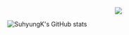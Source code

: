 
<div align="center">
  <img src="https://img.shields.io/badge/Python-FFD43B?style=flat-square&logo=Python&logoColor=#306998"/>
  <br>
  
</div>

![SuhyungK's GitHub stats](https://github-readme-stats.vercel.app/api?username=SuhyungK&show_icons=true&theme=radical)

